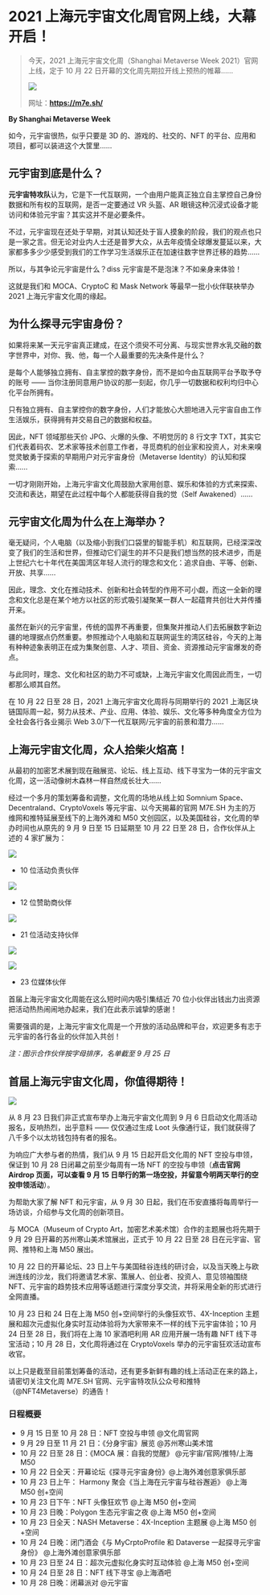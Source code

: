 # 2021 上海元宇宙文化周官网上线，大幕开启！

> 今天，2021 上海元宇宙文化周（Shanghai Metaverse Week 2021）官网上线，定于 10 月 22 日开幕的文化周先期拉开线上预热的帷幕……
>
> ![](./website.png)
>
> 网址：**https://m7e.sh/**

**By Shanghai Metaverse Week**

如今，元宇宙很热，似乎只要是 3D 的、游戏的、社交的、NFT 的平台、应用和项目，都可以装进这个大筐里……

## 元宇宙到底是什么？

**元宇宙特攻队**认为，它是下一代互联网，一个由用户能真正独立自主掌控自己身份数据和所有权的互联网，是否一定要通过 VR 头盔、AR 眼镜这种沉浸式设备才能访问和体验元宇宙？其实这并不是必要条件。

不过，元宇宙现在还处于早期，对其认知还处于盲人摸象的阶段，我们的观点也只是一家之言。但无论对业内人士还是普罗大众，从去年疫情全球爆发蔓延以来，大家都多多少少感受到我们的工作学习生活娱乐正在加速往数字世界迁移的趋势……

所以，与其争论元宇宙是什么？diss 元宇宙是不是泡沫？不如亲身来体验！

这就是我们和 MOCA、CryptoC 和 Mask Network 等最早一批小伙伴联袂举办 2021 上海元宇宙文化周的缘起。

## 为什么探寻元宇宙身份？

如果将来某一天元宇宙真正建成，在这个须臾不可分离、与现实世界水乳交融的数字世界中，对你、我、他，每一个人最重要的先决条件是什么？

是每个人能够独立拥有、自主掌控的数字身份，而不是如今由互联网平台予取予夺的账号 —— 当你注册同意用户协议的那一刻起，你几乎一切数据和权利均归中心化平台所拥有。

只有独立拥有、自主掌控你的数字身份，人们才能放心大胆地进入元宇宙自由工作生活娱乐，获得拥有并交易自己的数据和权益。

因此，NFT 领域那些天价 JPG、火爆的头像、不明觉厉的 8 行文字 TXT，其实它们代表着码农、艺术家等技术创意工作者，寻觅商机的创业家和投资人，对未来嗅觉灵敏勇于探索的早期用户对元宇宙身份（Metaverse Identity）的认知和探索……

一切才刚刚开始，上海元宇宙文化周鼓励大家用创意、娱乐和体验的方式来探索、交流和表达，期望在此过程中每个人都能获得自我的觉（Self Awakened）……

## 元宇宙文化周为什么在上海举办？

毫无疑问，个人电脑（以及缩小到我们口袋里的智能手机）和互联网，已经深深改变了我们的生活和世界，但推动它们诞生的并不只是我们想当然的技术进步，而是上世纪六七十年代在美国湾区年轻人流行的理念和文化：追求自由、平等、创新、开放、共享……

因此，理念、文化在推动技术、创新和社会转型的作用不可小觑，而这一全新的理念和文化总是在某个地方以社区的形式吸引凝聚某一群人一起蕴育共创壮大并传播开来。

虽然在新兴的元宇宙里，传统的国界不再重要，但集聚并推动人们去拓展数字新边疆的地理据点仍然重要。参照推动个人电脑和互联网诞生的湾区硅谷，今天的上海有种种迹象表明正在成为集聚创意、人才、项目、资金、资源推动元宇宙爆发的奇点。

与此同时，理念、文化和社区的助力不可或缺，上海元宇宙文化周因此而生，一切都那么顺其自然。

在 10 月 22 日至 28 日，2021 上海元宇宙文化周将与同期举行的 2021 上海区块链国际周一起，努力从技术、产业、应用、体验、娱乐、文化等多种角度全方位为全社会各行各业揭示 Web 3.0/下一代互联网/元宇宙的前景和潜力……

## 上海元宇宙文化周，众人拾柴火焰高！

从最初的加密艺术展到现在融展览、论坛、线上互动、线下寻宝为一体的元宇宙文化周，这一活动像树木森林一样自然成长壮大……

经过一个多月的策划筹备和调整，文化周的场地从线上如 Somnium Space、Decentraland、CryptoVoxels 等元宇宙、以今天揭幕的官网 M7E.SH 为主的万维网和推特延展至线下的上海外滩和 M50 文创园区，以及美国硅谷，文化周的举办时间也从原先的 9 月 9 日至 15 日延期至 10 月 22 日至 28 日，合作伙伴从上述的 4 家扩展为：

![](./owner.png)

- 10 位活动负责伙伴

![](./sponsor.png)

- 12 位赞助商伙伴

![](./support.png)

- 21 位活动支持伙伴

![](./media-01.png)

![](./media-02.png)

- 23 位媒体伙伴

首届上海元宇宙文化周能在这么短时间内吸引集结近 70 位小伙伴出钱出力出资源把活动热热闹闹地办起来，我们在此表示诚挚的感谢！

需要强调的是，上海元宇宙文化周是一个开放的活动品牌和平台，欢迎更多有志于元宇宙的各行各业的伙伴加入共创！

_注：图示合作伙伴按字母排序，名单截至 9 月 25 日_

## 首届上海元宇宙文化周，你值得期待！

![](./join.jpg)

从 8 月 23 日我们非正式宣布举办上海元宇宙文化周到 9 月 6 日启动文化周活动报名，反响热烈，出乎意料 —— 仅仅通过生成 Loot 头像通行证，我们就获得了八千多个以太坊钱包持有者的报名。

为响应广大参与者的热情，我们从 9 月 15 日起开启文化周的 NFT 空投与申领，保证到 10 月 28 日闭幕之前至少每周有一场 NFT 的空投与申领（**点击官网 Airdrop 页面，可以查看 9 月 15 日举行的第一场空投，并留意今明两天举行的空投申领活动**）。

为帮助大家了解 NFT 和元宇宙，从 9 月 30 日起，我们在币安直播将每周举行一场访谈，介绍参与文化周的创新项目。

与 MOCA（Museum of Crypto Art，加密艺术美术馆）合作的主题展也将先期于 9 月 29 日开幕的苏州寒山美术馆展出，正式于 10 月 22 日至 28 日在元宇宙、官网、推特和上海 M50 展出。

10 月 22 日的开幕论坛、23 日上午与美国硅谷连线的研讨会，以及当天晚上与欧洲连线的沙龙，我们将邀请艺术家、策展人、创业者、投资人、意见领袖围绕 NFT、元宇宙的趋势技术应用等话题进行深度分享交流，并将采用全新的形式进行全网直播。

10 月 23 日和 24 日在上海 M50 创+空间举行的头像狂欢节、4X-Inception 主题展和超次元虚拟化身实时互动体验将为大家带来不一样的线下元宇宙体验；10 月 24 日至 28 日，我们将在上海 10 家酒吧利用 AR 应用开展一场有趣 NFT 线下寻宝活动；10 月 28 日，文化周将通过在 CryptoVoxels 举办的元宇宙狂欢活动宣布收官。

以上只是截至目前策划筹备的活动，还有更多新鲜有趣的线上活动正在来的路上，请密切关注文化周 M7E.SH 官网、元宇宙特攻队公众号和推特（@NFT4Metaverse）的通告！

### 日程概要

- 9 月 15 日至 10 月 28 日：NFT 空投与申领 @文化周官网
- 9 月 29 日至 11 月 21 日：《分身宇宙》展览 @苏州寒山美术馆
- 10 月 22 日至 28 日：《MOCA 展：自我的觉醒》 @元宇宙/官网/推特/上海 M50
- 10 月 22 日全天：开幕论坛《探寻元宇宙身份》@上海外滩创意家俱乐部
- 10 月 23 日上午： Harmony 聚会《当上海在元宇宙与硅谷邂逅》 @上海 M50 创+空间
- 10 月 23 日下午：NFT 头像狂欢节 @上海 M50 创+空间
- 10 月 23 日晚：Polygon 生态元宇宙之夜 @上海 M50 创+空间
- 10 月 23 日全天：NASH Metaverse：4X-Inception 主题展 @上海 M50 创+空间
- 10 月 24 日晚：闭门酒会《与 MyCrptoProfile 和 Dataverse 一起探寻元宇宙身份》 @上海外滩创意家俱乐部
- 10 月 23 日至 24 日：超次元虚拟化身实时互动体验 @上海 M50 创+空间
- 10 月 24 日至 28 日：NFT 线下寻宝 @上海酒吧
- 10 月 28 日晚：闭幕派对 @元宇宙
